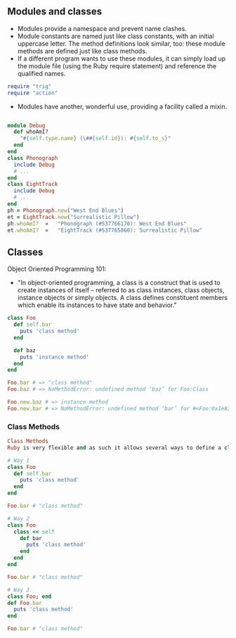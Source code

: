## Modules and classes

- Modules provide a namespace and prevent name clashes.
- Module constants are named just like class constants, with an initial uppercase letter. The method definitions look similar, too: these module methods are defined just like class methods.
- If a different program wants to use these modules, it can simply load up the module file (using the Ruby require statement) and reference the qualified names.

```ruby
require "trig"
require "action"
```

- Modules have another, wonderful use, providing a facility called a mixin.

```ruby

module Debug
  def whoAmI?
    "#{self.type.name} (\##{self.id}): #{self.to_s}"
  end
end
class Phonograph
  include Debug
  # ...
end
class EightTrack
  include Debug
  # ...
end
ph = Phonograph.new("West End Blues")
et = EightTrack.new("Surrealistic Pillow")
ph.whoAmI?  »   "Phonograph (#537766170): West End Blues"
et.whoAmI?  »   "EightTrack (#537765860): Surrealistic Pillow"
```

## Classes

Object Oriented Programming 101:

- "In object-oriented programming, a class is a construct that is used to create instances of itself – referred to as class instances, class objects, instance objects or simply objects. A class defines constituent members which enable its instances to have state and behavior."

```ruby
class Foo
  def self.bar
    puts 'class method'
  end

  def baz
    puts 'instance method'
  end
end

Foo.bar # => "class method"
Foo.baz # => NoMethodError: undefined method ‘baz’ for Foo:Class

Foo.new.baz # => instance method
Foo.new.bar # => NoMethodError: undefined method ‘bar’ for #<Foo:0x1e820>
```

### Class Methods

```ruby
Class Methods
Ruby is very flexible and as such it allows several ways to define a class method. The following is a sample of the most commonly used ways.

# Way 1
class Foo
  def self.bar
    puts 'class method'
  end
end

Foo.bar # "class method"

# Way 2
class Foo
  class << self
    def bar
      puts 'class method'
    end
  end
end

Foo.bar # "class method"

# Way 3
class Foo; end
def Foo.bar
  puts 'class method'
end

Foo.bar # "class method"
```